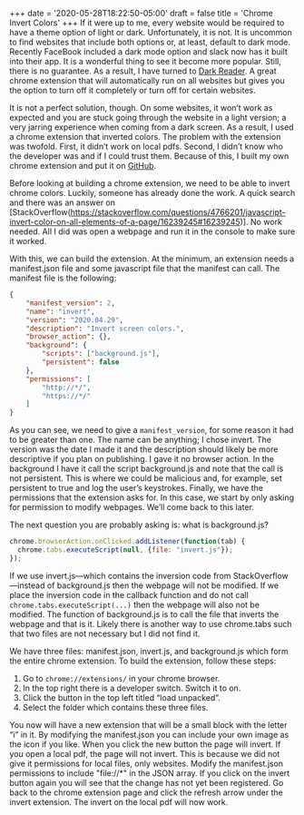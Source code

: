 +++
date = '2020-05-28T18:22:50-05:00'
draft = false
title = 'Chrome Invert Colors'
+++
If it were up to me, every website would be required to have a theme option of light or dark. Unfortunately, it is not. It is uncommon to find websites that include both options or, at least, default to dark mode. Recently FaceBook included a dark mode option and slack now has it built into their app. It is a wonderful thing to see it become more popular. Still, there is no guarantee. As a result, I have turned to [Dark Reader](https://darkreader.org/). A great chrome extension that will automatically run on all websites but gives you the option to turn off it completely or turn off for certain websites.

It is not a perfect solution, though. On some websites, it won’t work as expected and you are stuck going through the website in a light version; a very jarring experience when coming from a dark screen. As a result, I used a chrome extension that inverted colors. The problem with the extension was twofold. First, it didn’t work on local pdfs. Second, I didn’t know who the developer was and if I could trust them. Because of this, I built my own chrome extension and put it on [GitHub](https://github.com/bi3mer/invertColorsChromeExtension#invertcolorschromeextension).

Before looking at building a chrome extension, we need to be able to invert chrome colors. Luckily, someone has already done the work. A quick search and there was an answer on [StackOverflow(https://stackoverflow.com/questions/4766201/javascript-invert-color-on-all-elements-of-a-page/16239245#16239245)]. No work needed. All I did was open a webpage and run it in the console to make sure it worked.

With this, we can build the extension. At the minimum, an extension needs a manifest.json file and some javascript file that the manifest can call. The manifest file is the following:

```json
{
    "manifest_version": 2,
    "name": "invert",
    "version": "2020.04.29",
    "description": "Invert screen colors.",
    "browser_action": {},
    "background": {
        "scripts": ["background.js"],
        "persistent": false
    },
    "permissions": [
        "http://*/",
        "https://*/"
    ]
}
```

As you can see, we need to give a `manifest_version`, for some reason it had to be greater than one. The name can be anything; I chose invert. The version was the date I made it and the description should likely be more descriptive if you plan on publishing. I gave it no browser action. In the background I have it call the script background.js and note that the call is not persistent. This is where we could be malicious and, for example, set persistent to true and log the user’s keystrokes. Finally, we have the permissions that the extension asks for. In this case, we start by only asking for permission to modify webpages. We’ll come back to this later.

The next question you are probably asking is: what is background.js?

```js
chrome.browserAction.onClicked.addListener(function(tab) {
  chrome.tabs.executeScript(null, {file: "invert.js"});
});
```

If we use invert.js—which contains the inversion code from StackOverflow—instead of background.js then the webpage will not be modified. If we place the inversion code in the callback function and do not call `chrome.tabs.executeScript(...)` then the webpage will also not be modified. The function of background.js is to call the file that inverts the webpage and that is it. Likely there is another way to use chrome.tabs such that two files are not necessary but I did not find it.

We have three files: manifest.json, invert.js, and background.js which form the entire chrome extension. To build the extension, follow these steps:

1. Go to `chrome://extensions/` in your chrome browser.
2. In the top right there is a developer switch. Switch it to on.
3. Click the button in the top left titled “load unpacked”.
4. Select the folder which contains these three files.

You now will have a new extension that will be a small block with the letter “i” in it. By modifying the manifest.json you can include your own image as the icon if you like. When you click the new button the page will invert. If you open a local pdf, the page will not invert. This is because we did not give it permissions for local files, only websites. Modify the manifest.json permissions to include "file://*" in the JSON array. If you click on the invert button again you will see that the change has not yet been registered. Go back to the chrome extension page and click the refresh arrow under the invert extension. The invert on the local pdf will now work.
